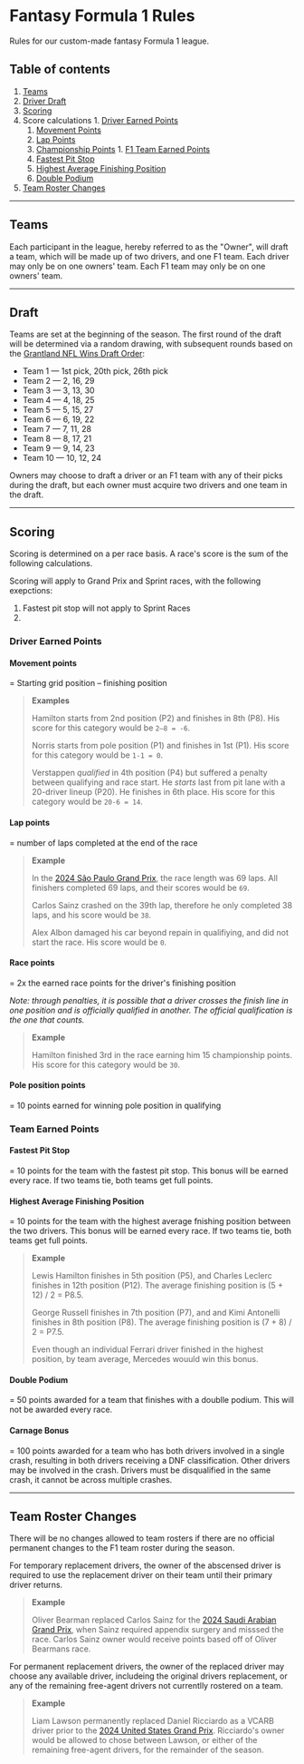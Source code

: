 # Fantasy Formula 1 Rules

Rules for our custom-made fantasy Formula 1 league.

## Table of contents

1. [Teams](#teams)
1. [Driver Draft](#driver-draft)
1. [Scoring](#scoring)
  1. Score calculations
    1. [Driver Earned Points](#driver-earned-points)
        1. [Movement Points](#movement-points)
        1. [Lap Points](#lap-points)
        1. [Championship Points](#championship-points)
    1. [F1 Team Earned Points](#f1-team-earned-points)
        1. [Fastest Pit Stop](#fastest-pit-stop)
        1. [Highest Average Finishing Position](#highest-average-finishing-position)
        1. [Double Podium](#double-podium)
1. [Team Roster Changes](#team-roster-changes)

---

## Teams

Each participant in the league, hereby referred to as the "Owner", will draft a team, which will be made up of two drivers, and one F1 team. Each driver may only be on one
owners' team. Each F1 team may only be on one owners' team.

---

## Draft

Teams are set at the beginning of the season. The first round of the draft will be determined via a random drawing, with subsequent rounds based on the [Grantland NFL Wins Draft Order](https://grantland.com/the-triangle/you-should-have-an-nfl-wins-pool/):
- Team 1 — 1st pick, 20th pick, 26th pick
- Team 2 — 2, 16, 29
- Team 3 — 3, 13, 30
- Team 4 — 4, 18, 25
- Team 5 — 5, 15, 27
- Team 6 — 6, 19, 22
- Team 7 — 7, 11, 28
- Team 8 — 8, 17, 21
- Team 9 — 9, 14, 23
- Team 10 — 10, 12, 24

Owners may choose to draft a driver or an F1 team with any of their picks during the draft, but each owner must acquire two drivers and one team in the draft.

---

## Scoring

Scoring is determined on a per race basis. A race's score is the
sum of the following calculations.

Scoring will apply to Grand Prix and Sprint races, with the following exepctions:
  1. Fastest pit stop will not apply to Sprint Races
  1. 

### Driver Earned Points

#### Movement points

= Starting grid position – finishing position

> **Examples**
>
> Hamilton starts from 2nd position (P2) and finishes in 8th (P8). His score
> for this category would be `2–8 = -6`.
>
> Norris starts from pole position (P1) and finishes in 1st (P1). His score
> for this category would be `1-1 = 0`.
>
> Verstappen _qualified_ in 4th position (P4) but suffered a penalty between qualifying and race
> start. He _starts_ last from pit lane with a 20-driver lineup (P20). He
> finishes in 6th place. His score for this category would be `20-6 = 14`.

#### Lap points

= number of laps completed at the end of the race

> **Example**
>
> In the [2024 São Paulo Grand
> Prix](https://en.wikipedia.org/wiki/2024_S%C3%A3o_Paulo_Grand_Prix), the race
> length was 69 laps. All finishers completed 69 laps, and their scores would be `69`.
>
>
> Carlos Sainz crashed on the 39th lap, therefore he only completed 38 laps, and his score would be `38`.
>
>Alex Albon damaged his car beyond repain in qualifiying, and did not start the race. His score would be `0`.

#### Race points

= 2x the earned race points for the driver's finishing position

*Note: through penalties, it is possible that a driver crosses the finish line
in one position and is officially qualified in another. The official
qualification is the one that counts.*

> **Example**
>
> Hamilton finished 3rd in the race earning him 15 championship points. His score
> for this category would be `30`.

#### Pole position points

= 10 points earned for winning pole position in qualifying

### Team Earned Points

#### Fastest Pit Stop

= 10 points for the team with the fastest pit stop. This bonus will be earned every race. If two teams tie, both teams get full points.

#### Highest Average Finishing Position

= 10 points for the team with the highest average fnishing position between the two drivers. This bonus will be earned every race. If two teams tie, both teams get full points.

> **Example**
>
> Lewis Hamilton finishes in 5th position (P5), and Charles Leclerc finishes in 12th position (P12). The average finishing position is (5 + 12) / 2 = P8.5.
>
>George Russell finishes in 7th position (P7), and and Kimi Antonelli finishes in 8th position (P8). The average finishing position is (7 + 8) / 2 = P7.5.
>
>Even though an individual Ferrari driver finished in the highest position, by team average, Mercedes wouuld win this bonus.

#### Double Podium

= 50 points awarded for a team that finishes with a doublle podium. This will not be awarded every race.

#### Carnage Bonus

= 100 points awarded for a team who has both drivers involved in a single crash, resulting in both drivers receiving a DNF classification. Other drivers may be involved in the crash. Drivers must be disqualified in the same crash, it cannot be across multiple crashes.

---

## Team Roster Changes

There will be no changes allowed to team rosters if there are no official permanent changes to the F1 team roster during the season.

For temporary replacement drivers, the owner of the abscensed driver is required to use the replacement driver on their team until their primary driver returns. 

> **Example**
>
> Oliver Bearman replaced Carlos Sainz for the [2024 Saudi Arabian Grand Prix](https://en.wikipedia.org/wiki/2024_Saudi_Arabian_Grand_Prix), when Sainz required appendix surgery and misssed the race. Carlos Sainz owner would receive points based off of Oliver Bearmans race.

For permanent replacement drivers, the owner of the replaced driver may choose any available driver, includeing the original drivers replacement, or any of the remaining free-agent drivers not currentlly rostered on a team.

> **Example**
>
> Liam Lawson permanently replaced Daniel Ricciardo as a VCARB driver prior to the [2024 United States Grand Prix](https://en.wikipedia.org/wiki/2024_United_States_Grand_Prix). Ricciardo's owner would be allowed to chose between Lawson, or either of the remaining free-agent drivers, for the remainder of the season.
